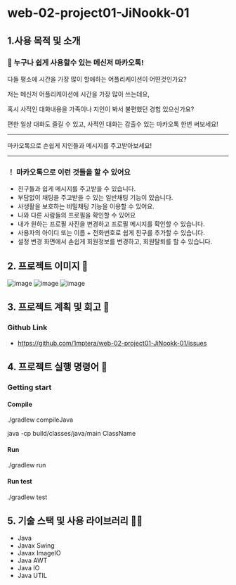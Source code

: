 # web-02-project01-JiNookk-01

## 1.사용 목적 및 소개
### 💬 누구나 쉽게 사용할수 있는 메신저 마카오톡!

다들 평소에 시간을 가장 많이 할애하는 어플리케이션이 어떤것인가요?

저는 메신저 어플리케이션에 시간을 가장 많이 쓰는데요,

혹시 사적인 대화내용을 가족이나 지인이 봐서 불편했던 경험 있으신가요?

편한 일상 대화도 즐길 수 있고, 사적인 대화는 감출수 있는 마카오톡 한번 써보세요!

------

마카오톡으로 손쉽게 지인들과 메시지를 주고받아보세요!

-----

### ！ 마카오톡으로 이런 것들을 할 수 있어요

- 친구들과 쉽게 메시지를 주고받을 수 있습니다.
- 부담없이 채팅을 주고받을 수 있는 일반채팅 기능이 있습니다.
- 사생활을 보호하는 비밀채팅 기능을 이용할 수 있어요.
- 나와 다른 사람들의 프로필을 확인할 수 있어요
- 내가 원하는 프로필 사진을 변경하고 프로필 메시지를 확인할 수 있습니다.
- 사용자의 아이디 또는 이름 + 전화번호로 쉽게 친구를 추가할 수 있습니다.
- 설정 변경 화면에서 손쉽게 회원정보를 변경하고, 회원탈퇴를 할 수 있습니다.

## 2. 프로젝트 이미지 🌄
![image](https://user-images.githubusercontent.com/82752544/188067143-794866d6-d468-4a82-84f1-0c55e3d51b37.png)
![image](https://user-images.githubusercontent.com/82752544/188067245-b740c212-e147-4259-bc4d-8d54c625c5ff.png)
![image](https://user-images.githubusercontent.com/82752544/188067266-46b75f80-48b4-403a-b08b-40e1f5b3150e.png)

## 3. 프로젝트 계획 및 회고 🥇
### Github Link
- https://github.com/1mptera/web-02-project01-JiNookk-01/issues
## 4. 프로젝트 실행 명령어 📱
### Getting start
#### Compile
./gradlew compileJava

java -cp build/classes/java/main ClassName

#### Run
./gradlew run

#### Run test
./gradlew test

## 5. 기술 스택 및 사용 라이브러리 👨‍💻
- Java 
- Javax Swing
- Javax ImageIO
- Java AWT
- Java IO
- Java UTIL
